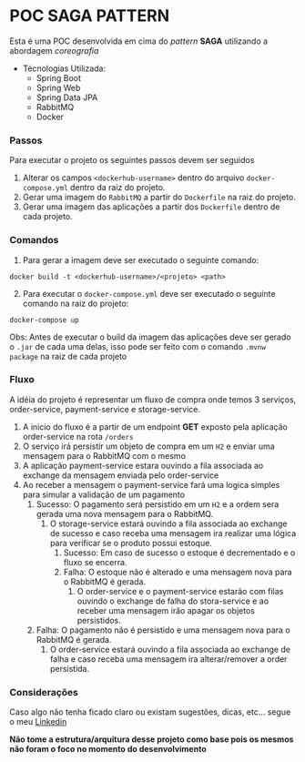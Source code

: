 # POC SAGA PATTERN

Esta é uma POC desenvolvida em cima do *pattern* **SAGA** utilizando a abordagem *coreografia*
- Técnologias Utilizada:
  - Spring Boot 
  - Spring Web
  - Spring Data JPA
  - RabbitMQ
  - Docker

### Passos

Para executar o projeto os seguintes passos devem ser seguidos

1. Alterar os campos `<dockerhub-username>` dentro do arquivo `docker-compose.yml` dentro da raiz do projeto.
2. Gerar uma imagem do `RabbitMQ` a partir do `Dockerfile` na raiz do projeto.
3. Gerar uma imagem das aplicações a partir dos `Dockerfile` dentro de cada projeto.

### Comandos

1. Para gerar a imagem deve ser executado o seguinte comando:

```shell
docker build -t <dockerhub-username>/<projeto> <path>
```
2. Para executar o `docker-compose.yml` deve ser executado o seguinte comando na raiz do projeto:

```shell
docker-compose up
```

Obs: Antes de executar o build da imagem das aplicações deve ser gerado o `.jar` de cada uma delas, isso pode ser feito com o comando `.mvnw package` na raiz de cada projeto

### Fluxo

A idéia do projeto é representar um fluxo de compra onde temos 3 serviços, order-service, payment-service e storage-service.

1. A inicio do fluxo é a partir de um endpoint **GET** exposto pela aplicação order-service na rota `/orders`
2. O serviço irá persistir um objeto de compra em um `H2` e enviar uma mensagem para o RabbitMQ com o mesmo
3. A aplicação payment-service estara ouvindo a fila associada ao exchange da mensagem enviada pelo order-service
4. Ao receber a mensagem o payment-service fará uma logica simples para simular a validação de um pagamento
   1. Sucesso: O pagamento será persistido em um `H2` e a ordem sera gerada uma nova mensagem para o RabbitMQ.
      1. O storage-service estará ouvindo a fila associada ao exchange de sucesso e caso receba uma mensagem ira realizar uma lógica para verificar se o produto possui estoque.
          1. Sucesso: Em caso de sucesso o estoque é decrementado e o fluxo se encerra.
          2. Falha: O estoque não é alterado e uma mensagem nova para o RabbitMQ é gerada.
             1. O order-service e o payment-service estarão com filas ouvindo o exchange de falha do stora-service e ao receber uma mensagem irão apagar os objetos persistidos.
   2. Falha: O pagamento não é persistido e uma mensagem nova para o RabbitMQ é gerada.
       1. O order-service estará ouvindo a fila associada ao exchange de falha e caso receba uma mensagem ira alterar/remover a order persistida.

### Considerações

Caso algo não tenha ficado claro ou existam sugestões, dicas, etc... segue o meu [Linkedin](https://www.linkedin.com/in/lucas-oliveira1/)

**Não tome a estrutura/arquitura desse projeto como base pois os mesmos não foram o foco no momento do desenvolvimento**

